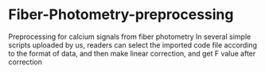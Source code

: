 # Fiber-Photometry-preprocessing
Preprocessing for calcium signals from fiber photometry
In several simple scripts uploaded by us, readers can select the imported code file according to the format of data, and then make linear correction, and get F value after correction
